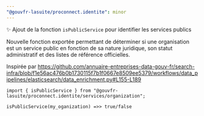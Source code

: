 ```yaml
---
"@gouvfr-lasuite/proconnect.identite": minor
---
```


✨ Ajout de la fonction `isPublicService` pour identifier les services publics

Nouvelle fonction exportée permettant de déterminer si une organisation est un service public en fonction de sa nature juridique, son statut administratif et des listes de référence officielles.

Inspirée par https://github.com/annuaire-entreprises-data-gouv-fr/search-infra/blob/f1e56ac476b0b1730115f7b1f0667e8509ee5379/workflows/data_pipelines/elasticsearch/data_enrichment.py#L155-L189

```
import { isPublicService } from "@gouvfr-lasuite/proconnect.identite/services/organization";

isPublicService(my_oganization) =>> true/false
```
